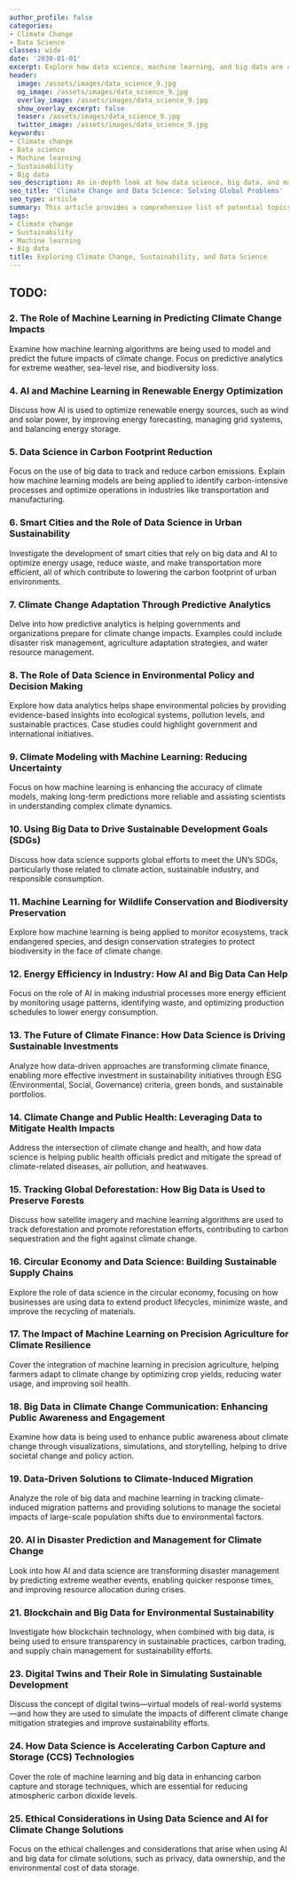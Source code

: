 ```yaml
---
author_profile: false
categories:
- Climate Change
- Data Science
classes: wide
date: '2030-01-01'
excerpt: Explore how data science, machine learning, and big data are critical tools in addressing climate change and promoting sustainability.
header:
  image: /assets/images/data_science_9.jpg
  og_image: /assets/images/data_science_9.jpg
  overlay_image: /assets/images/data_science_9.jpg
  show_overlay_excerpt: false
  teaser: /assets/images/data_science_9.jpg
  twitter_image: /assets/images/data_science_9.jpg
keywords:
- Climate change
- Data science
- Machine learning
- Sustainability
- Big data
seo_description: An in-depth look at how data science, big data, and machine learning can help solve climate change and sustainability challenges.
seo_title: 'Climate Change and Data Science: Solving Global Problems'
seo_type: article
summary: This article provides a comprehensive list of potential topics at the intersection of climate change, sustainability, and data science.
tags:
- Climate change
- Sustainability
- Machine learning
- Big data
title: Exploring Climate Change, Sustainability, and Data Science
---
```


## TODO:

### 2. The Role of Machine Learning in Predicting Climate Change Impacts
Examine how machine learning algorithms are being used to model and predict the future impacts of climate change. Focus on predictive analytics for extreme weather, sea-level rise, and biodiversity loss.



### 4. AI and Machine Learning in Renewable Energy Optimization
Discuss how AI is used to optimize renewable energy sources, such as wind and solar power, by improving energy forecasting, managing grid systems, and balancing energy storage.

### 5. Data Science in Carbon Footprint Reduction
Focus on the use of big data to track and reduce carbon emissions. Explain how machine learning models are being applied to identify carbon-intensive processes and optimize operations in industries like transportation and manufacturing.

### 6. Smart Cities and the Role of Data Science in Urban Sustainability
Investigate the development of smart cities that rely on big data and AI to optimize energy usage, reduce waste, and make transportation more efficient, all of which contribute to lowering the carbon footprint of urban environments.

### 7. Climate Change Adaptation Through Predictive Analytics
Delve into how predictive analytics is helping governments and organizations prepare for climate change impacts. Examples could include disaster risk management, agriculture adaptation strategies, and water resource management.

### 8. The Role of Data Science in Environmental Policy and Decision Making
Explore how data analytics helps shape environmental policies by providing evidence-based insights into ecological systems, pollution levels, and sustainable practices. Case studies could highlight government and international initiatives.

### 9. Climate Modeling with Machine Learning: Reducing Uncertainty
Focus on how machine learning is enhancing the accuracy of climate models, making long-term predictions more reliable and assisting scientists in understanding complex climate dynamics.

### 10. Using Big Data to Drive Sustainable Development Goals (SDGs)
Discuss how data science supports global efforts to meet the UN’s SDGs, particularly those related to climate action, sustainable industry, and responsible consumption.

### 11. Machine Learning for Wildlife Conservation and Biodiversity Preservation
Explore how machine learning is being applied to monitor ecosystems, track endangered species, and design conservation strategies to protect biodiversity in the face of climate change.

### 12. Energy Efficiency in Industry: How AI and Big Data Can Help
Focus on the role of AI in making industrial processes more energy efficient by monitoring usage patterns, identifying waste, and optimizing production schedules to lower energy consumption.

### 13. The Future of Climate Finance: How Data Science is Driving Sustainable Investments
Analyze how data-driven approaches are transforming climate finance, enabling more effective investment in sustainability initiatives through ESG (Environmental, Social, Governance) criteria, green bonds, and sustainable portfolios.

### 14. Climate Change and Public Health: Leveraging Data to Mitigate Health Impacts
Address the intersection of climate change and health, and how data science is helping public health officials predict and mitigate the spread of climate-related diseases, air pollution, and heatwaves.

### 15. Tracking Global Deforestation: How Big Data is Used to Preserve Forests
Discuss how satellite imagery and machine learning algorithms are used to track deforestation and promote reforestation efforts, contributing to carbon sequestration and the fight against climate change.

### 16. Circular Economy and Data Science: Building Sustainable Supply Chains
Explore the role of data science in the circular economy, focusing on how businesses are using data to extend product lifecycles, minimize waste, and improve the recycling of materials.

### 17. The Impact of Machine Learning on Precision Agriculture for Climate Resilience
Cover the integration of machine learning in precision agriculture, helping farmers adapt to climate change by optimizing crop yields, reducing water usage, and improving soil health.

### 18. Big Data in Climate Change Communication: Enhancing Public Awareness and Engagement
Examine how data is being used to enhance public awareness about climate change through visualizations, simulations, and storytelling, helping to drive societal change and policy action.

### 19. Data-Driven Solutions to Climate-Induced Migration
Analyze the role of big data and machine learning in tracking climate-induced migration patterns and providing solutions to manage the societal impacts of large-scale population shifts due to environmental factors.

### 20. AI in Disaster Prediction and Management for Climate Change
Look into how AI and data science are transforming disaster management by predicting extreme weather events, enabling quicker response times, and improving resource allocation during crises.

### 21. Blockchain and Big Data for Environmental Sustainability
Investigate how blockchain technology, when combined with big data, is being used to ensure transparency in sustainable practices, carbon trading, and supply chain management for sustainability efforts.



### 23. Digital Twins and Their Role in Simulating Sustainable Development
Discuss the concept of digital twins—virtual models of real-world systems—and how they are used to simulate the impacts of different climate change mitigation strategies and improve sustainability efforts.

### 24. How Data Science is Accelerating Carbon Capture and Storage (CCS) Technologies
Cover the role of machine learning and big data in enhancing carbon capture and storage techniques, which are essential for reducing atmospheric carbon dioxide levels.

### 25. Ethical Considerations in Using Data Science and AI for Climate Change Solutions
Focus on the ethical challenges and considerations that arise when using AI and big data for climate solutions, such as privacy, data ownership, and the environmental cost of data storage.

